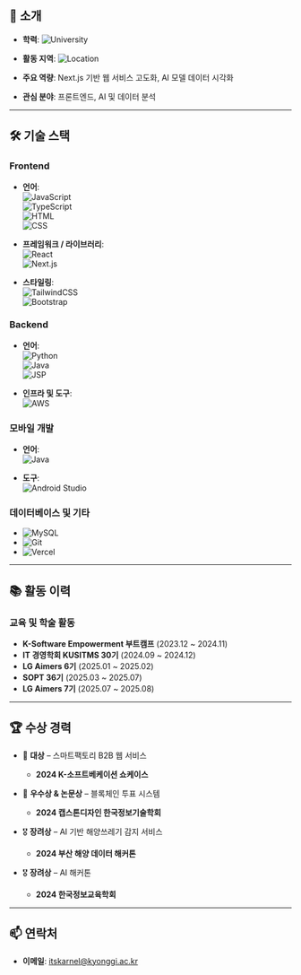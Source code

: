 ## 👤 **소개**

- **학력**: ![University](https://img.shields.io/badge/-경기대학교-4CAF50?style=flat-square&logo=google-scholar&logoColor=white)  
- **활동 지역**: ![Location](https://img.shields.io/badge/-서울-EA4335?style=flat-square&logo=google-maps&logoColor=white)  

- **주요 역량**: Next.js 기반 웹 서비스 고도화, AI 모델 데이터 시각화  
- **관심 분야**: 프론트엔드, AI 및 데이터 분석

---

## 🛠️ **기술 스택**

### **Frontend**  
- **언어**:  
  ![JavaScript](https://img.shields.io/badge/-JavaScript-F7DF1E?style=flat-square&logo=javascript&logoColor=black)  
  ![TypeScript](https://img.shields.io/badge/-TypeScript-3178C6?style=flat-square&logo=typescript&logoColor=white)  
  ![HTML](https://img.shields.io/badge/-HTML-E34F26?style=flat-square&logo=html5&logoColor=white)  
  ![CSS](https://img.shields.io/badge/-CSS-1572B6?style=flat-square&logo=css3&logoColor=white)  

- **프레임워크 / 라이브러리**:  
  ![React](https://img.shields.io/badge/-React-61DAFB?style=flat-square&logo=react&logoColor=black)  
  ![Next.js](https://img.shields.io/badge/-Next.js-000000?style=flat-square&logo=next.js&logoColor=white)  

- **스타일링**:  
  ![TailwindCSS](https://img.shields.io/badge/-TailwindCSS-38B2AC?style=flat-square&logo=tailwind-css&logoColor=white)  
  ![Bootstrap](https://img.shields.io/badge/-Bootstrap-7952B3?style=flat-square&logo=bootstrap&logoColor=white)  

### **Backend**  
- **언어**:  
  ![Python](https://img.shields.io/badge/-Python-3776AB?style=flat-square&logo=python&logoColor=white)  
  ![Java](https://img.shields.io/badge/-Java-007396?style=flat-square&logo=java&logoColor=white)  
  ![JSP](https://img.shields.io/badge/-JSP-323330?style=flat-square&logo=java&logoColor=white)  

- **인프라 및 도구**:  
  ![AWS](https://img.shields.io/badge/-AWS-FF9900?style=flat-square&logo=amazon-aws&logoColor=white)  

### **모바일 개발**  
- **언어**:  
  ![Java](https://img.shields.io/badge/-Java-007396?style=flat-square&logo=java&logoColor=white)  

- **도구**:  
  ![Android Studio](https://img.shields.io/badge/-Android%20Studio-3DDC84?style=flat-square&logo=android-studio&logoColor=white)  

### **데이터베이스 및 기타**  
- ![MySQL](https://img.shields.io/badge/-MySQL-4479A1?style=flat-square&logo=mysql&logoColor=white)  
- ![Git](https://img.shields.io/badge/-Git-F05032?style=flat-square&logo=git&logoColor=white)  
- ![Vercel](https://img.shields.io/badge/-Vercel-000000?style=flat-square&logo=vercel&logoColor=white)  

---

## 📚 **활동 이력**

### **교육 및 학술 활동**
- **K-Software Empowerment 부트캠프** (2023.12 ~ 2024.11)  
- **IT 경영학회 KUSITMS 30기** (2024.09 ~ 2024.12)  
- **LG Aimers 6기** (2025.01 ~ 2025.02)
- **SOPT 36기** (2025.03 ~ 2025.07)  
- **LG Aimers 7기** (2025.07 ~ 2025.08)

---

## 🏆 **수상 경력**

- 🥇 **대상** – 스마트팩토리 B2B 웹 서비스  
  - **2024 K-소프트베케이션 쇼케이스**  

- 🥈 **우수상 & 논문상** – 블록체인 투표 시스템  
  - **2024 캡스톤디자인 한국정보기술학회**  

- 🎖️ **장려상** – AI 기반 해양쓰레기 감지 서비스  
  - **2024 부산 해양 데이터 해커톤**  

- 🎖️ **장려상** – AI 해커톤  
  - **2024 한국정보교육학회**  

---

## 📫 **연락처**

- **이메일**: [itskarnel@kyonggi.ac.kr](mailto:itskarnel@kyonggi.ac.kr)
